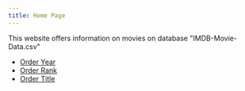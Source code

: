 ```yaml
---
title: Home Page
---
```


This website offers information on movies on database "IMDB-Movie-Data.csv" 

* [Order Year](/year)
* [Order Rank](/rank)
* [Order Title](/title)